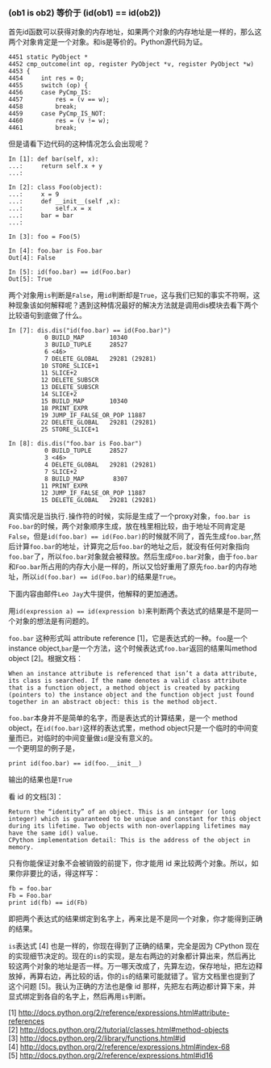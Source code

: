 ### (ob1 is ob2) 等价于 (id(ob1) == id(ob2))
首先id函数可以获得对象的内存地址，如果两个对象的内存地址是一样的，那么这两个对象肯定是一个对象。和is是等价的。Python源代码为证。

    4451 static PyObject *
    4452 cmp_outcome(int op, register PyObject *v, register PyObject *w)
    4453 {
    4454     int res = 0;
    4455     switch (op) {
    4456     case PyCmp_IS:
    4457         res = (v == w);
    4458         break;
    4459     case PyCmp_IS_NOT:
    4460         res = (v != w);
    4461         break;

但是请看下边代码的这种情况怎么会出现呢？
    
    In [1]: def bar(self, x):
    ...:     return self.x + y
    ...: 
 
    In [2]: class Foo(object):
    ...:     x = 9
    ...:     def __init__(self ,x):
    ...:         self.x = x
    ...:     bar = bar
    ...:     
 
    In [3]: foo = Foo(5)
 
    In [4]: foo.bar is Foo.bar
    Out[4]: False
 
    In [5]: id(foo.bar) == id(Foo.bar)
    Out[5]: True

两个对象用`is`判断是`False`，用`id`判断却是`True`，这与我们已知的事实不符啊，这种现象该如何解释呢？遇到这种情况最好的解决方法就是调用dis模块去看下两个比较语句到底做了什么。

    In [7]: dis.dis("id(foo.bar) == id(Foo.bar)")
              0 BUILD_MAP       10340
              3 BUILD_TUPLE     28527
              6 <46>           
              7 DELETE_GLOBAL   29281 (29281)
             10 STORE_SLICE+1  
             11 SLICE+2        
             12 DELETE_SUBSCR  
             13 DELETE_SUBSCR  
             14 SLICE+2        
             15 BUILD_MAP       10340
             18 PRINT_EXPR     
             19 JUMP_IF_FALSE_OR_POP 11887
             22 DELETE_GLOBAL   29281 (29281)
             25 STORE_SLICE+1  

    In [8]: dis.dis("foo.bar is Foo.bar")
              0 BUILD_TUPLE     28527
              3 <46>           
              4 DELETE_GLOBAL   29281 (29281)
              7 SLICE+2        
              8 BUILD_MAP        8307
             11 PRINT_EXPR     
             12 JUMP_IF_FALSE_OR_POP 11887
             15 DELETE_GLOBAL   29281 (29281)

真实情况是当执行`.`操作符的时候，实际是生成了一个proxy对象，`foo.bar is Foo.bar`的时候，两个对象顺序生成，放在栈里相比较，由于地址不同肯定是`False`，但是`id(foo.bar) == id(Foo.bar)`的时候就不同了，首先生成`foo.bar`,然后计算`foo.bar`的地址，计算完之后`foo.bar`的地址之后，就没有任何对象指向`foo.bar`了，所以`foo.bar`对象就会被释放。然后生成`Foo.bar`对象，由于`foo.bar`和`Foo.bar`所占用的内存大小是一样的，所以又恰好重用了原先`foo.bar`的内存地址，所以`id(foo.bar) == id(Foo.bar)`的结果是`True`。

下面内容由邮件`Leo Jay`大牛提供，他解释的更加通透。

用`id(expression a) == id(expression b)`来判断两个表达式的结果是不是同一个对象的想法是有问题的。 

`foo.bar` 这种形式叫 attribute reference [1]，它是表达式的一种。`foo`是一个instance object,`bar`是一个方法，这个时候表达式`foo.bar`返回的结果叫method object [2]。根据文档： 

    When an instance attribute is referenced that isn’t a data attribute, 
    its class is searched. If the name denotes a valid class attribute 
    that is a function object, a method object is created by packing 
    (pointers to) the instance object and the function object just found 
    together in an abstract object: this is the method object. 

`foo.bar`本身并不是简单的名字，而是表达式的计算结果，是一个 method object，在`id(foo.bar)`这样的表达式里，method object只是一个临时的中间变量而已，对临时的中间变量做`id`是没有意义的。  
一个更明显的例子是，

    print id(foo.bar) == id(foo.__init__)

输出的结果也是`True` 

看 id 的文档[3]： 

    Return the “identity” of an object. This is an integer (or long 
    integer) which is guaranteed to be unique and constant for this object 
    during its lifetime. Two objects with non-overlapping lifetimes may 
    have the same id() value. 
    CPython implementation detail: This is the address of the object in memory.

只有你能保证对象不会被销毁的前提下，你才能用 id 来比较两个对象。所以，如果你非要比的话，得这样写：  

    fb = foo.bar 
    Fb = Foo.bar 
    print id(fb) == id(Fb) 

即把两个表达式的结果绑定到名字上，再来比是不是同一个对象，你才能得到正确的结果。 

`is`表达式 [4] 也是一样的，你现在得到了正确的结果，完全是因为 CPython 现在的实现细节决定的。现在的`is`的实现，是左右两边的对象都计算出来，然后再比较这两个对象的地址是否一样。万一哪天改成了，先算左边，保存地址，把左边释放掉，再算右边，再比较的话，你的`is`的结果可能就错了。官方文档里也提到了这个问题 [5]。我认为正确的方法也是像 id 那样，先把左右两边都计算下来，并显式绑定到各自的名字上，然后再用`is`判断。 

[1] http://docs.python.org/2/reference/expressions.html#attribute-references   
[2] http://docs.python.org/2/tutorial/classes.html#method-objects  
[3] http://docs.python.org/2/library/functions.html#id  
[4] http://docs.python.org/2/reference/expressions.html#index-68  
[5] http://docs.python.org/2/reference/expressions.html#id16  
